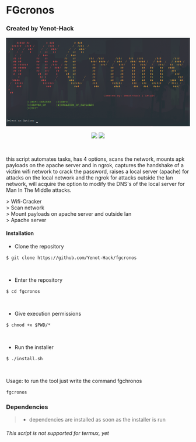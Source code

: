 # FGcronos
### Created by Yenot-Hack
<img src="src.png"> </br>
<p align="center">
<img src="https://img.shields.io/badge/Created%20by-Yenot-blue?style=for-the-badge&logo=github"> <img src="https://img.shields.io/badge/Version-1.1-green"> 
</p>
</br>
<p>this script automates tasks, has 4 options, scans the network, mounts apk payloads on the apache server and in ngrok,
 captures the handshake of a victim wifi network to crack the password, raises a local server (apache) for attacks on the local network
 and the ngrok for attacks outside the lan network, will acquire the option to modify the DNS's of the local server for Man In The Middle attacks.</p>
> Wifi-Cracker </br>
> Scan network </br>
> Mount payloads on apache server and outside lan </br>
> Apache server

#### Installation

- Clone the repository
```
$ 𝚐𝚒𝚝 𝚌𝚕𝚘𝚗𝚎 𝚑𝚝𝚝𝚙𝚜://𝚐𝚒𝚝𝚑𝚞𝚋.𝚌𝚘𝚖/𝚈𝚎𝚗𝚘𝚝-𝙷𝚊𝚌𝚔/𝚏𝚐𝚌𝚛𝚘𝚗𝚘𝚜
```
</br>

- Enter the repository
```
$ 𝚌𝚍 𝚏𝚐𝚌𝚛𝚘𝚗𝚘𝚜
```
</br>

- Give execution permissions
```
$ 𝚌𝚑𝚖𝚘𝚍 +𝚡 $𝙿𝚆𝙳/*
```
</br>

- Run the installer
```
$ ./𝚒𝚗𝚜𝚝𝚊𝚕𝚕.𝚜𝚑
```
</br>

Usage:
to run the tool just write the command fgchronos 
```
𝚏𝚐𝚌𝚛𝚘𝚗𝚘𝚜
```

### Dependencies
>- dependencies are installed as soon as the installer is run 

###### This script is not supported for termux, yet
